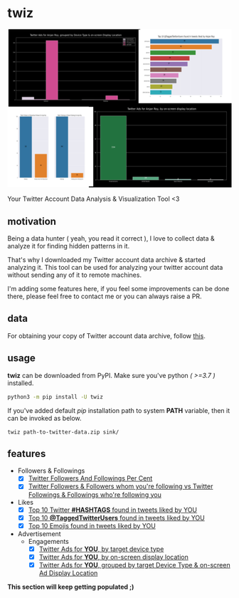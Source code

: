 # twiz

![banner](./banner/banner.png)

Your Twitter Account Data Analysis &amp; Visualization Tool &lt;3

## motivation

Being a data hunter ( yeah, you read it correct ), I love to collect data & analyze it for finding hidden patterns in it.

That's why I downloaded my Twitter account data archive & started analyzing it. This tool can be used for analyzing your twitter account data without sending any of it to remote machines.

I'm adding some features here, if you feel some improvements can be done there, please feel free to contact me or you can always raise a PR.

## data

For obtaining your copy of Twitter account data archive, follow [this](https://help.twitter.com/en/managing-your-account/how-to-download-your-twitter-archive).

## usage

**twiz** can be downloaded from PyPI. Make sure you've python _( >=3.7 )_ installed.

```bash
python3 -m pip install -U twiz
```

If you've added default _pip_ installation path to system **PATH** variable, then it can be invoked as below.

```
twiz path-to-twitter-data.zip sink/
```

## features

- Followers & Followings
    - [x] [Twitter Followers And Followings Per Cent](./docs/twitterFollowersAndFollowingsForYOU.md)
    - [x] [Twitter Followers & Followers whom you're following vs Twitter Followings & Followings who're following you](./docs/twitterFollowersFollowingsAndIntersectionForYOU.md)

- Likes
    - [x] [Top 10 Twitter **#HASHTAGS** found in tweets liked by YOU](./docs/top10TwitterHashTagsFoundInTweetsLikedByYOU.md)
    - [x] [Top 10 **@TaggedTwitterUsers** found in tweets liked by YOU](./docs/top10TaggedTwitterUsersFoundInTweetsLikedByYOU.md)
    - [x] [Top 10 Emojis found in tweets liked by YOU](./docs/top10EmojisFoundInTweetsLikedByYOU.md)

- Advertisement
    - Engagements
        - [x] [Twitter Ads for **YOU**, by target device type](./docs/twitterAdsTargetingYOUOnDevices.md)
        - [x] [Twitter Ads for **YOU**, by on-screen display location](./docs/twitterAdCountByDisplayLocationForYOU.md)
        - [x] [Twitter Ads for **YOU**, grouped by target Device Type & on-screen Ad Display Location](./docs/twitterAdsGroupedByDeviceTypeAndDisplayLocationForYOU.md)

**This section will keep getting populated ;)**
